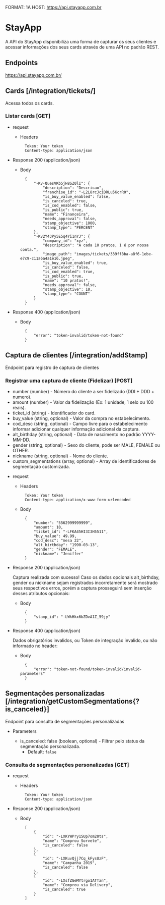 FORMAT: 1A
HOST: https://api.stayapp.com.br

# StayApp

A API do StayApp disponibiliza uma forma de capturar os seus clientes
e acessar informações dos seus cards através de uma API no padrão REST.

## Endpoints

https://api.stayapp.com.br/


## Cards [/integration/tickets/]
Acessa todos os cards.


### Listar cards [GET]

+ request

    + Headers
    
            Token: Your token
            Content-type: application/json
     

+ Response 200 (application/json)
    
    
    + Body
    
            {
                "-Kv-QuesVKb5jH8SZ0lI": {
                    "description": "Descricao",
                    "franchise_id": "-L2L8rcJciDRLu5KcrR0",
                    "is_buy_value_enabled": false,
                    "is_canceled": true,
                    "is_cod_enabled": false,
                    "is_public": true,
                    "name": "Financeira",
                    "needs_approval": false,
                    "stamp_objective": 1000,
                    "stamp_type": "PERCENT"
                },
                "-Kv2Y43Py5E5q4Yi1nYJ": {
                    "company_id": "xyz",
                    "description": "A cada 10 pratos, 1 é por nossa conta.",
                    "image_path": "images/tickets/339ff8ba-a8f6-1ebe-e7c9-c11a6a4a1e16.jpeg",
                    "is_buy_value_enabled": true,
                    "is_canceled": false,
                    "is_cod_enabled": true,
                    "is_public": true,
                    "name": "10 pratos!",
                    "needs_approval": false,
                    "stamp_objective": 10,
                    "stamp_type": "COUNT"
                }
            }
    

+ Response 400 (application/json)

    + Body
    
            {
                "error": "token-invalid/token-not-found"
            }
     
     
## Captura de clientes [/integration/addStamp]

Endpoint para registro de captura de clientes

### Registrar uma captura de cliente (Fidelizar) [POST]

- number (number) - Número do cliente a ser fidelizado (DDI + DDD + numero).
- amount (number) - Valor da fidelização (Ex: 1 unidade, 1 selo ou 100 reais).
- ticket_id (string) - Identificador do card.
- buy_value (string, optional) - Valor da compra no estabelecimento.
- cod_desc (string, optional) -  Campo livre para o estabelecimento informar adicionar qualquer informação adicional da captura.
- alt_birthday (string, optional) - Data de nascimento no padrão YYYY-MM-DD.
- gender (string, optional) - Sexo do cliente, pode ser MALE, FEMALE ou OTHER.
- nickname (string, optional) - Nome do cliente.
- custom_segmentations (array, optional) - Array de identificadores de segmentação customizada.


+ request

    + Headers
    
            Token: Your token
            Content-type: application/x-www-form-urlencoded
    
    + Body
    
            {
                "number": "5562999999999",
                "amount": 10,
                "ticket_id": "-LFKA45HI3I3H5511",
                "buy_value": 49.99,
                "cod_desc": "mesa 22",
                "alt_birthday": "1990-03-13",
                "gender": "FEMALE",
                "nickname": "Jeniffer"
            }
          

+ Response 200 (application/json)

    Captura realizada com sucesso! Caso os dados opcionais alt_birthday,
    gender ou nickname sejam registrados incorretamente será mostrado seus respectivos erros, porém
    a captura prosseguirá sem inserção desses atributos opcionais:
    
    + Body

            {
                "stamp_id": "-LWkHkx6bZDvA1Z_59jy"
            }
            

+ Response 400 (application/json)

    Dados obrigatórios invalidos, ou Token de integração invalido, ou não informado no header:
    
    + Body

            {
                "error": "token-not-found/token-invalid/invalid-parameters"
            }
  
## Segmentações personalizadas [/integration/getCustomSegmentations{?is_canceled}]

Endpoint para consulta de segmentações personalizadas

+ Parameters

    + is_canceled: false (boolean, optional) - Filtrar pelo status da segmentação personalizada.
        + Default: `false`
          
### Consulta de segmentações personalizadas [GET]

+ request

    + Headers
    
            Token: Your token
            Content-type: application/json
            
+ Response 200 (application/json)
    
    + Body

            [
                {
                    "id": "-LXKYWPry1SUp7om20ts",
                    "name": "Comprou Sorvete",
                    "is_canceled": false
                },
                {
                    "id": "-LXKuvQjj7Cq_kFysUzF",
                    "name": "Campanha 2019",
                    "is_canceled": false
                },
                {
                    "id": "-LXsfZGeMYtrgo1ATTan",
                    "name": "Comprou via Delivery",
                    "is_canceled": true
                }
            ]
